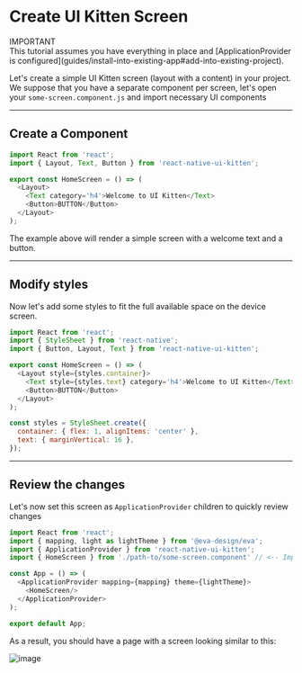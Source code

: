 # Create UI Kitten Screen

<div class="note note-info">
  <div class="note-title">IMPORTANT</div>
  <div class="note-body">
  This tutorial assumes you have everything in place and [ApplicationProvider is configured](guides/install-into-existing-app#add-into-existing-project).
  </div>
</div>

Let's create a simple UI Kitten screen (layout with a content) in your project. 
We suppose that you have a separate component per screen, let's open your `some-screen.component.js` and import necessary UI components

<hr>

## Create a Component

```js
import React from 'react';
import { Layout, Text, Button } from 'react-native-ui-kitten';

export const HomeScreen = () => (
  <Layout>
    <Text category='h4'>Welcome to UI Kitten</Text>
    <Button>BUTTON</Button>
  </Layout>
);
```

The example above will render a simple screen with a welcome text and a button.

<hr>

## Modify styles

Now let's add some styles to fit the full available space on the device screen.

```js
import React from 'react';
import { StyleSheet } from 'react-native';
import { Button, Layout, Text } from 'react-native-ui-kitten';

export const HomeScreen = () => (
  <Layout style={styles.container}>
    <Text style={styles.text} category='h4'>Welcome to UI Kitten</Text>
    <Button>BUTTON</Button>
  </Layout>
);

const styles = StyleSheet.create({
  container: { flex: 1, alignItems: 'center' },
  text: { marginVertical: 16 },
});

```

<hr>

## Review the changes

Let's now set this screen as `ApplicationProvider` children to quickly review changes

```js
import React from 'react';
import { mapping, light as lightTheme } from '@eva-design/eva';
import { ApplicationProvider } from 'react-native-ui-kitten';
import { HomeScreen } from './path-to/some-screen.component' // <-- Import a screen we've created

const App = () => (
  <ApplicationProvider mapping={mapping} theme={lightTheme}>
    <HomeScreen/>
  </ApplicationProvider>
);

export default App;
```

As a result, you should have a page with a screen looking similar to this:

![image](assets/images/articles/guides/sample-screen.png)
